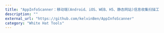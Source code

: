```yaml
---
title: "AppInfoScanner：移动端(Android、iOS、WEB、H5、静态网站)信息收集扫描工具"
description: ""
external_url: "https://github.com/kelvinBen/AppInfoScanner"
category: "White Hat Tools"
---
```

